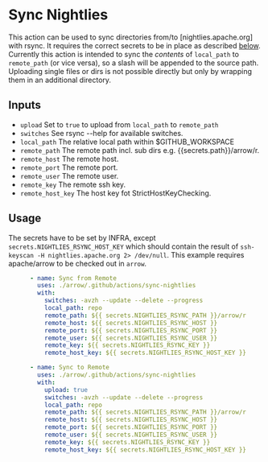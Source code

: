 # Sync Nightlies
This action can be used to sync directories from/to [nightlies.apache.org] with
rsync. It requires the correct secrets to be in place as described 
[below](#usage).
Currently this action is intended to sync the *contents* of `local_path` to
`remote_path` (or vice versa), so a slash will be appended to the source path.
Uploading single files or dirs is not possible directly but only by wrapping
them in an additional directory.

## Inputs 
  - `upload` Set to `true` to upload from `local_path` to `remote_path`  
  - `switches` See rsync --help for available switches.
  - `local_path` The relative local path within $GITHUB_WORKSPACE
  - `remote_path` The remote path incl. sub dirs e.g. {{secrets.path}}/arrow/r.
  - `remote_host` The remote host.
  - `remote_port` The remote port.
  - `remote_user` The remote user.
  - `remote_key` The remote ssh key.
  - `remote_host_key` The host key fot StrictHostKeyChecking.

## Usage
The secrets have to be set by INFRA, except `secrets.NIGHTLIES_RSYNC_HOST_KEY`
which should contain the result of `ssh-keyscan -H nightlies.apache.org 2>
/dev/null`. This example requires apache/arrow to be checked out in `arrow`.

```yaml
      - name: Sync from Remote
        uses: ./arrow/.github/actions/sync-nightlies
        with:
          switches: -avzh --update --delete --progress
          local_path: repo
          remote_path: ${{ secrets.NIGHTLIES_RSYNC_PATH }}/arrow/r
          remote_host: ${{ secrets.NIGHTLIES_RSYNC_HOST }}
          remote_port: ${{ secrets.NIGHTLIES_RSYNC_PORT }}
          remote_user: ${{ secrets.NIGHTLIES_RSYNC_USER }}
          remote_key: ${{ secrets.NIGHTLIES_RSYNC_KEY }}
          remote_host_key: ${{ secrets.NIGHTLIES_RSYNC_HOST_KEY }}

      - name: Sync to Remote
        uses: ./arrow/.github/actions/sync-nightlies
        with:
          upload: true
          switches: -avzh --update --delete --progress
          local_path: repo
          remote_path: ${{ secrets.NIGHTLIES_RSYNC_PATH }}/arrow/r
          remote_host: ${{ secrets.NIGHTLIES_RSYNC_HOST }}
          remote_port: ${{ secrets.NIGHTLIES_RSYNC_PORT }}
          remote_user: ${{ secrets.NIGHTLIES_RSYNC_USER }}
          remote_key: ${{ secrets.NIGHTLIES_RSYNC_KEY }}
          remote_host_key: ${{ secrets.NIGHTLIES_RSYNC_HOST_KEY }}
```
